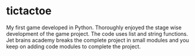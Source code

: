 # tictactoe
My first game developed in Python. 
Thoroughly enjoyed the stage wise development of the game project. 
The code uses list and string functions. 
Jet brains academy breaks the complete project in small modules and you keep on adding code modules to complete the project.
